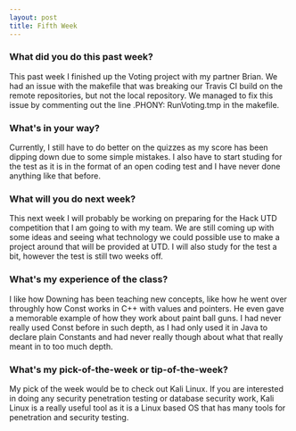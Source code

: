 ```yaml
---
layout: post
title: Fifth Week
---
```

### What did you do this past week?
  This past week I finished up the Voting project with my partner Brian. We had an issue with the makefile that was breaking our Travis CI build on the remote repositories, but not the local repository. We managed to fix this issue by commenting out the line .PHONY: RunVoting.tmp in the makefile.

### What's in your way?
   Currently, I still have to do better on the quizzes as my score has been dipping down due to some simple mistakes. I also have to start studing for the test as it is in the format of an open coding test and I have never done anything like that before.
   
### What will you do next week?
   This next week I will probably be working on preparing for the Hack UTD competition that I am going to with my team. We are still coming up with some ideas and seeing what technology we could possible use to make a project around that will be provided at UTD. I will also study for the test a bit, however the test is still two weeks off.

### What's my experience of the class?
   I like how Downing has been teaching new concepts, like how he went over throughly how Const works in C++ with values and pointers. He even gave a memorable example of how they work about paint ball guns. I had never really used Const before in such depth, as I had only used it in Java to declare plain Constants and had never really though about what that really meant in to too much depth.                                                                                                                                                 

### What's my pick-of-the-week or tip-of-the-week?
   My pick of the week would be to check out Kali Linux. If you are interested in doing any security penetration testing or database security work, Kali Linux is a really useful tool as it is a Linux based OS that has many tools for penetration and security testing.
   
